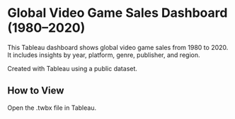 # Global Video Game Sales Dashboard (1980–2020)

This Tableau dashboard shows global video game sales from 1980 to 2020. It includes insights by year, platform, genre, publisher, and region.

Created with Tableau using a public dataset.

## How to View
Open the .twbx file in Tableau.
